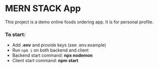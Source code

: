 # MERN STACK App
This project is a demo online foods ordering app. It is for personal profile.

### To start: 
- Add **.env** and provide keys (see .env.example)
- Run `npm i` on both backend and client
- Backend start command: **npx nodemon**
- Client start command: **npm start**
